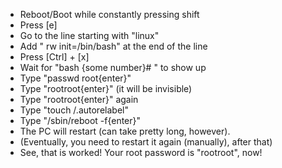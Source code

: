 - Reboot/Boot while constantly pressing shift
- Press [e]
- Go to the line starting with "linux"
- Add " rw init=/bin/bash" at the end of the line
- Press [Ctrl] + [x]
- Wait for "bash {some number}# " to show up
- Type "passwd root{enter}"
- Type "rootroot{enter}" (it will be invisible)
- Type "rootroot{enter}" again
- Type "touch /.autorelabel"
- Type "/sbin/reboot -f{enter}"
- The PC will restart (can take pretty long, however).
- (Eventually, you need to restart it again (manually), after that)
- See, that is worked! Your root password is "rootroot", now!
